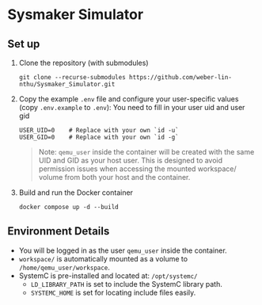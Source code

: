 # Sysmaker Simulator

## Set up

1. Clone the repository (with submodules)
    ```
    git clone --recurse-submodules https://github.com/weber-lin-nthu/Sysmaker_Simulator.git
    ```
2. Copy the example `.env` file and configure your user-specific values (copy `.env.example` to `.env`):
    You need to fill in your user uid and user gid
    ```
    USER_UID=0    # Replace with your own `id -u`
    USER_GID=0    # Replace with your own `id -g`
    ```
    > Note: `qemu_user` inside the container will be created with the same UID and GID as your host user.
    > This is designed to avoid permission issues when accessing the mounted workspace/ volume from both your host and the container.
3. Build and run the Docker container
    ```
    docker compose up -d --build
    ```

## Environment Details

- You will be logged in as the user `qemu_user` inside the container.
- `workspace/` is automatically mounted as a volume to `/home/qemu_user/workspace`.
- SystemC is pre-installed and located at: `/opt/systemc/`
  - `LD_LIBRARY_PATH` is set to include the SystemC library path.
  - `SYSTEMC_HOME` is set for locating include files easily.